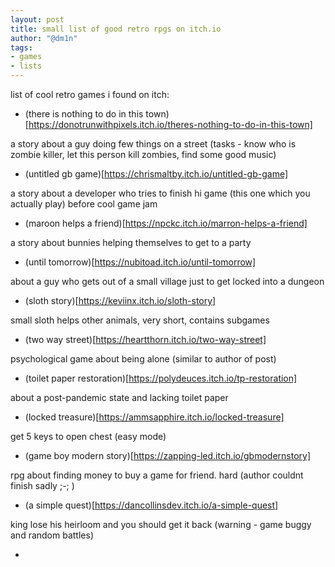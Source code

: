 ```yaml
---
layout: post
title: small list of good retro rpgs on itch.io
author: "@dm1n"
tags:
- games
- lists
---
```

list of cool retro games i found on itch:

- (there is nothing to do in this town)[https://donotrunwithpixels.itch.io/theres-nothing-to-do-in-this-town] 

a story about a guy doing few things on a street (tasks - know who is zombie killer, let this person kill zombies, find some good music)

- (untitled gb game)[https://chrismaltby.itch.io/untitled-gb-game]

a story about a developer who tries to finish hi game (this one which you actually play) before cool game jam

- (maroon helps a friend)[https://npckc.itch.io/marron-helps-a-friend]

a story about bunnies helping themselves to get to a party

- (until tomorrow)[https://nubitoad.itch.io/until-tomorrow]

about a guy who gets out of a small village just to get locked into a dungeon

- (sloth story)[https://keviinx.itch.io/sloth-story]

small sloth helps other animals, very short, contains subgames

- (two way street)[https://heartthorn.itch.io/two-way-street]

psychological game about being alone (similar to author of post)

- (toilet paper restoration)[https://polydeuces.itch.io/tp-restoration]

about a post-pandemic state and lacking toilet paper

- (locked treasure)[https://ammsapphire.itch.io/locked-treasure]

get 5 keys to open chest (easy mode)

- (game boy modern story)[https://zapping-led.itch.io/gbmodernstory]

rpg about finding money to buy a game for friend. hard (author couldnt finish sadly ;-; )

- (a simple quest)[https://dancollinsdev.itch.io/a-simple-quest]

king lose his heirloom and you should get it back (warning - game buggy and random battles)

-
